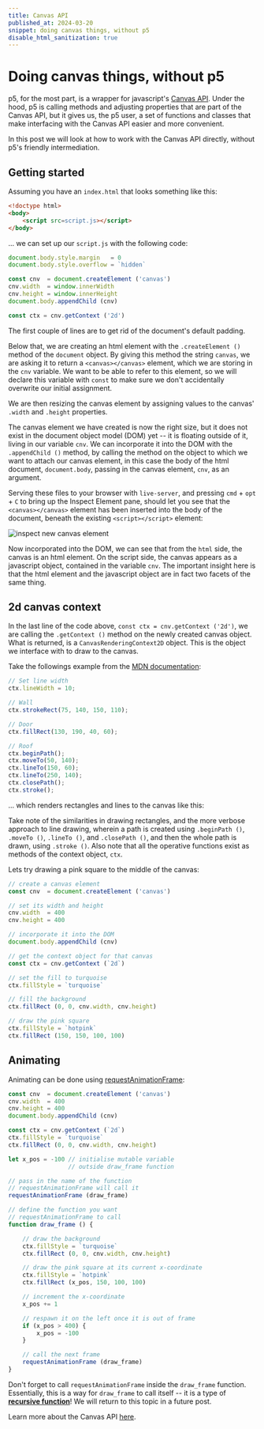 ```yaml
---
title: Canvas API
published_at: 2024-03-20
snippet: doing canvas things, without p5
disable_html_sanitization: true
---
```


#   Doing canvas things, without p5

p5, for the most part, is a wrapper for javascript's [Canvas API](https://developer.mozilla.org/en-US/docs/Web/API/Canvas_API).  Under the hood, p5 is calling methods and adjusting properties that are part of the Canvas API, but it gives us, the p5 user, a set of functions and classes that make interfacing with the Canvas API easier and more convenient.

In this post we will look at how to work with the Canvas API directly, without p5's friendly intermediation.

##  Getting started

Assuming you have an `index.html` that looks something like this:

```html
<!doctype html>
<body>
    <script src=script.js></script>		
</body>
```

... we can set up our `script.js` with the following code:

```javascript
document.body.style.margin   = 0
document.body.style.overflow = `hidden`

const cnv  = document.createElement ('canvas')
cnv.width  = window.innerWidth
cnv.height = window.innerHeight
document.body.appendChild (cnv)

const ctx = cnv.getContext ('2d')
```

The first couple of lines are to get rid of the document's default padding.

Below that, we are creating an html element with the `.createElement ()` method of the `document` object.  By giving this method the string `canvas`, we are asking it to return a `<canvas></canvas>` element, which we are storing in the `cnv` variable.  We want to be able to refer to this element, so we will declare this variable with `const` to make sure we don't accidentally overwrite our initial assignment.

We are then resizing the canvas element by assigning values to the canvas' `.width` and `.height` properties.

The canvas element we have created is now the right size, but it does not exist in the document object model (DOM) yet -- it is floating outside of it, living in our variable `cnv`.  We can incorporate it into the DOM with the `.appendChild ()` method, by calling the method on the object to which we want to attach our canvas element, in this case the body of the html document, `document.body`, passing in the canvas element, `cnv`, as an argument.

Serving these files to your browser with `live-server`, and pressing `cmd` + `opt` + `C` to bring up the Inspect Element pane, should let you see that the `<canvas></canvas>` element has been inserted into the body of the document, beneath the existing `<script></script>` element:

![inspect new canvas element](/etc/images/new_canvas_element.png)

Now incorporated into the DOM, we can see that from the `html` side, the canvas is an html element.  On the script side, the canvas appears as a javascript object, contained in the variable `cnv`.  The important insight here is that the html element and the javascript object are in fact two facets of the same thing.

##  2d canvas context

In the last line of the code above, `const ctx = cnv.getContext ('2d')`, we are calling the `.getContext ()` method on the newly created canvas object.  What is returned, is a `CanvasRenderingContext2D` object.  This is the object we interface with to draw to the canvas.

Take the followings example from the [MDN documentation](https://developer.mozilla.org/en-US/docs/Web/API/CanvasRenderingContext2D):

```javascript
// Set line width
ctx.lineWidth = 10;

// Wall
ctx.strokeRect(75, 140, 150, 110);

// Door
ctx.fillRect(130, 190, 40, 60);

// Roof
ctx.beginPath();
ctx.moveTo(50, 140);
ctx.lineTo(150, 60);
ctx.lineTo(250, 140);
ctx.closePath();
ctx.stroke();
```

... which renders rectangles and lines to the canvas like this:

<p align=CENTER> <canvas id='example_0'></canvas> </p>
<script>
    const cnv_0  = document.getElementById ('example_0')
    cnv_0.width  = 300
    cnv_0.height = 300
    const ctx_0 = cnv_0.getContext ('2d')
    ctx_0.lineWidth = 10
    ctx_0.strokeRect (75, 140, 150, 110)
    ctx_0.fillRect (130, 190, 40, 60)
    ctx_0.beginPath ()
    ctx_0.moveTo (50, 140)
    ctx_0.lineTo (150, 60)
    ctx_0.lineTo (250, 140)
    ctx_0.closePath ()
    ctx_0.stroke ()
</script>

Take note of the similarities in drawing rectangles, and the more verbose approach to line drawing, wherein a path is created using `.beginPath ()`, `.moveTo ()`, `.lineTo ()`, and `.closePath ()`, and then the whole path is drawn, using `.stroke ()`.  Also note that all the operative functions exist as methods of the context object, `ctx`.

Lets try drawing a pink square to the middle of the canvas:

```javascript
// create a canvas element
const cnv  = document.createElement ('canvas')

// set its width and height
cnv.width  = 400
cnv.height = 400

// incorporate it into the DOM
document.body.appendChild (cnv)

// get the context object for that canvas
const ctx = cnv.getContext (`2d`)

// set the fill to turquoise
ctx.fillStyle = `turquoise`

// fill the background
ctx.fillRect (0, 0, cnv.width, cnv.height)

// draw the pink square
ctx.fillStyle = `hotpink`
ctx.fillRect (150, 150, 100, 100)
```

<p align=CENTER> <canvas id='example_1'></canvas> </p>
<script>
    const cnv_1  = document.getElementById (`example_1`)
    cnv_1.width  = 400
    cnv_1.height = 400
    const ctx_1 = cnv_1.getContext (`2d`)
    ctx_1.fillStyle = `turquoise`
    ctx_1.fillRect (0, 0, cnv_1.width, cnv_1.height)
    ctx_1.fillStyle = `hotpink`
    ctx_1.fillRect (150, 150, 100, 100)
</script>

##  Animating

Animating can be done using [requestAnimationFrame](https://developer.mozilla.org/en-US/docs/Web/API/window/requestAnimationFrame):

```javascript
const cnv  = document.createElement ('canvas')
cnv.width  = 400
cnv.height = 400
document.body.appendChild (cnv)

const ctx = cnv.getContext (`2d`)
ctx.fillStyle = `turquoise`
ctx.fillRect (0, 0, cnv.width, cnv.height)

let x_pos = -100 // initialise mutable variable
                 // outside draw_frame function

// pass in the name of the function
// requestAnimationFrame will call it
requestAnimationFrame (draw_frame)

// define the function you want
// requestAnimationFrame to call
function draw_frame () {

    // draw the background
    ctx.fillStyle = `turquoise`
    ctx.fillRect (0, 0, cnv.width, cnv.height)

    // draw the pink square at its current x-coordinate
    ctx.fillStyle = `hotpink`
    ctx.fillRect (x_pos, 150, 100, 100)

    // increment the x-coordinate
    x_pos += 1

    // respawn it on the left once it is out of frame
    if (x_pos > 400) {
        x_pos = -100
    }

    // call the next frame
    requestAnimationFrame (draw_frame)
}
```

<canvas id='example_3'></canvas>

<script>
    const cnv_3  = document.getElementById (`example_3`)
    cnv_3.width  = cnv_3.parentNode.scrollWidth
    cnv_3.height = cnv_3.width * 9 / 16
    const ctx_3 = cnv_3.getContext (`2d`)
    ctx_3.fillStyle = `turquoise`
    ctx_3.fillRect (0, 0, cnv_3.width, cnv_3.height)
    let x_pos_3 = -100
    requestAnimationFrame (draw_frame_3)
    function draw_frame_3 () {
        ctx_3.fillStyle = `turquoise`
        ctx_3.fillRect (0, 0, cnv_3.width, cnv_3.height)
        ctx_3.fillStyle = `hotpink`
        ctx_3.fillRect (x_pos_3, 150, 100, 100)
        x_pos_3 += 1
        if (x_pos_3 > cnv_3.width) {
            x_pos_3 = -100
        }
        requestAnimationFrame (draw_frame_3)
    }
</script>

Don't forget to call `requestAnimationFrame` inside the `draw_frame` function.  Essentially, this is a way for `draw_frame` to call itself -- it is a type of **[recursive function](https://developer.mozilla.org/en-US/docs/Glossary/Recursion)**!  We will return to this topic in a future post.

Learn more about the Canvas API [here](https://developer.mozilla.org/en-US/docs/Web/API/Canvas_API).